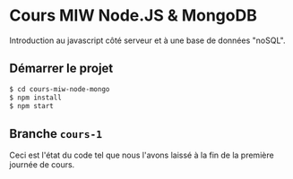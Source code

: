 # Cours MIW Node.JS & MongoDB

Introduction au javascript côté serveur et à une base de données "noSQL".

## Démarrer le projet

```bash
$ cd cours-miw-node-mongo
$ npm install
$ npm start
```

## Branche `cours-1`

Ceci est l'état du code tel que nous l'avons laissé à la fin de la première journée de cours.